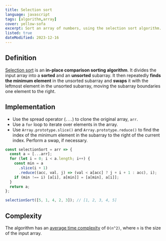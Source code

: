 ```yaml
---
title: Selection sort
language: javascript
tags: [algorithm,array]
cover: yellow-sofa
excerpt: Sort an array of numbers, using the selection sort algorithm.
listed: true
dateModified: 2023-12-16
---
```


## Definition

[Selection sort](https://en.wikipedia.org/wiki/Selection_sort) is an **in-place comparison sorting algorithm**. It divides the input array into a **sorted** and an **unsorted** subarray. It then repeatedly **finds the minimum element** in the unsorted subarray and **swaps** it with the leftmost element in the unsorted subarray, moving the subarray boundaries one element to the right.

## Implementation

- Use the spread operator (`...`) to clone the original array, `arr`.
- Use a `for` loop to iterate over elements in the array.
- Use `Array.prototype.slice()` and `Array.prototype.reduce()` to find the index of the minimum element in the subarray to the right of the current index. Perform a swap, if necessary.

```js
const selectionSort = arr => {
  const a = [...arr];
  for (let i = 0; i < a.length; i++) {
    const min = a
      .slice(i + 1)
      .reduce((acc, val, j) => (val < a[acc] ? j + i + 1 : acc), i);
    if (min !== i) [a[i], a[min]] = [a[min], a[i]];
  }
  return a;
};

selectionSort([5, 1, 4, 2, 3]); // [1, 2, 3, 4, 5]
```

## Complexity

The algorithm has an [average time complexity](/js/s/big-o-cheatsheet#array-sorting-algorithms) of `O(n^2)`, where `n` is the size of the input array.
